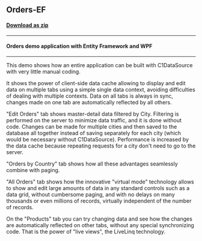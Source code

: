 ## Orders-EF
#### [Download as zip](https://grapecity.github.io/DownGit/#/home?url=https://github.com/GrapeCity/ComponentOne-WPF-Samples/tree/master/NET_4.5.2/C1.WPF.DataSource/CS/Orders-EF-CodeFirst)
____
#### Orders demo application with Entity Framework and WPF
____
This demo shows how an entire application can be built with 
C1DataSource with very little manual coding.

It shows the power of client-side data cache allowing to display and edit 
data on multiple tabs using a simple single data context, avoiding
difficulties of dealing with multiple contexts. Data on all tabs is
always in sync, changes made on one tab are automatically reflected
by all others.

"Edit Orders" tab shows master-detail data filtered by City.
Filtering is performed on the server to minimize data traffic,
and it is done without code. Changes can be made for multiple cities
and then saved to the database all together instead of saving
separately for each city (which would be necessary without C1DataSource).
Performance is increased by the data cache because repeating requests
for a city don't need to go to the server.

"Orders by Country" tab shows how all these advantages seamlessly
combine with paging.

"All Orders" tab shows how the innovative "virtual mode" technology
allows to show and edit large amounts of data in any standard controls
such as a data grid, without cumbersome paging, and with no delays
on many thousands or even millions of records, virtually independent
of the number of records.

On the "Products" tab you can try changing data and see how the
changes are automatically reflected on other tabs, without any
special synchronizing code. That is the power of "live views",
the LiveLinq technology.
